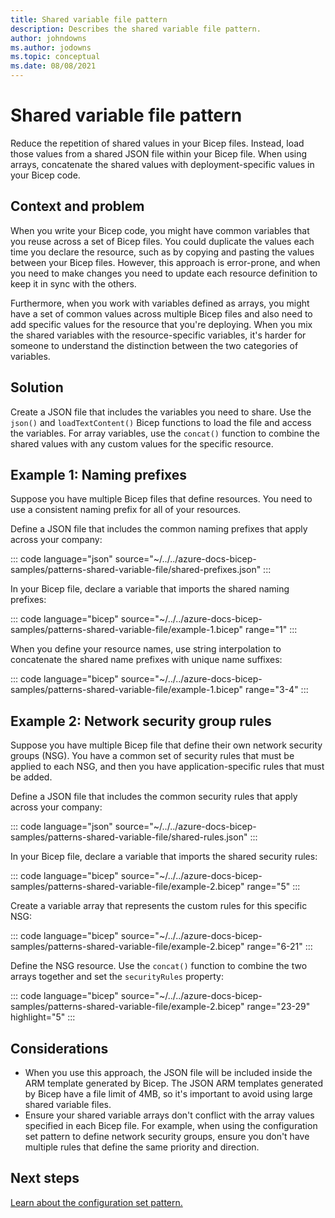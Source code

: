 ```yaml
---
title: Shared variable file pattern
description: Describes the shared variable file pattern.
author: johndowns
ms.author: jodowns
ms.topic: conceptual
ms.date: 08/08/2021
---
```

# Shared variable file pattern

Reduce the repetition of shared values in your Bicep files. Instead, load those values from a shared JSON file within your Bicep file. When using arrays, concatenate the shared values with deployment-specific values in your Bicep code.

## Context and problem

When you write your Bicep code, you might have common variables that you reuse across a set of Bicep files. You could duplicate the values each time you declare the resource, such as by copying and pasting the values between your Bicep files. However, this approach is error-prone, and when you need to make changes you need to update each resource definition to keep it in sync with the others.

Furthermore, when you work with variables defined as arrays, you might have a set of common values across multiple Bicep files and also need to add specific values for the resource that you're deploying. When you mix the shared variables with the resource-specific variables, it's harder for someone to understand the distinction between the two categories of variables.

## Solution

Create a JSON file that includes the variables you need to share. Use the `json()` and `loadTextContent()` Bicep functions to load the file and access the variables. For array variables, use the `concat()` function to combine the shared values with any custom values for the specific resource.

## Example 1: Naming prefixes

Suppose you have multiple Bicep files that define resources. You need to use a consistent naming prefix for all of your resources.

Define a JSON file that includes the common naming prefixes that apply across your company:

::: code language="json" source="~/../../azure-docs-bicep-samples/patterns-shared-variable-file/shared-prefixes.json" :::

In your Bicep file, declare a variable that imports the shared naming prefixes:

::: code language="bicep" source="~/../../azure-docs-bicep-samples/patterns-shared-variable-file/example-1.bicep" range="1" :::

When you define your resource names, use string interpolation to concatenate the shared name prefixes with unique name suffixes:

::: code language="bicep" source="~/../../azure-docs-bicep-samples/patterns-shared-variable-file/example-1.bicep" range="3-4" :::

## Example 2: Network security group rules

Suppose you have multiple Bicep file that define their own network security groups (NSG). You have a common set of security rules that must be applied to each NSG, and then you have application-specific rules that must be added.

Define a JSON file that includes the common security rules that apply across your company:

::: code language="json" source="~/../../azure-docs-bicep-samples/patterns-shared-variable-file/shared-rules.json" :::

In your Bicep file, declare a variable that imports the shared security rules:

::: code language="bicep" source="~/../../azure-docs-bicep-samples/patterns-shared-variable-file/example-2.bicep" range="5" :::

Create a variable array that represents the custom rules for this specific NSG:

::: code language="bicep" source="~/../../azure-docs-bicep-samples/patterns-shared-variable-file/example-2.bicep" range="6-21" :::

Define the NSG resource. Use the `concat()` function to combine the two arrays together and set the `securityRules` property:

::: code language="bicep" source="~/../../azure-docs-bicep-samples/patterns-shared-variable-file/example-2.bicep" range="23-29" highlight="5" :::

## Considerations

- When you use this approach, the JSON file will be included inside the ARM template generated by Bicep. The JSON ARM templates generated by Bicep have a file limit of 4MB, so it's important to avoid using large shared variable files.
- Ensure your shared variable arrays don't conflict with the array values specified in each Bicep file. For example, when using the configuration set pattern to define network security groups, ensure you don't have multiple rules that define the same priority and direction.

## Next steps

[Learn about the configuration set pattern.](patterns-configuration-set.md)

